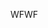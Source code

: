 <span data-ttu-id="51452-101">WF</span><span class="sxs-lookup"><span data-stu-id="51452-101">WF</span></span>